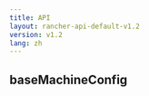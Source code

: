 ```yaml
---
title: API
layout: rancher-api-default-v1.2
version: v1.2
lang: zh
---
```


## baseMachineConfig





